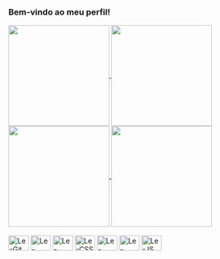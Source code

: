 ### Bem-vindo ao meu perfil!

<a href="https://github.com/lethicialacerda">
  <img height=200 align="center" src="https://github-readme-stats.vercel.app/api?username=lethicialacerda&hide=prs,issues,contribs,stars&theme=date_night#gh-light-mode-only&icons=true" />
</a>
<a href="https://github.com/lethicialacerda">
  <img height=200 align="center" src="https://github-readme-stats.vercel.app/api/top-langs/?username=lethicialacerda&layout=compact&theme=date_night#gh-light-mode-only" />
</a>

<a href="https://github.com/lethicialacerda">
  <img height=200 align="center" src="https://github-readme-stats.vercel.app/api?username=lethicialacerda&hide=prs,issues,contribs,stars&theme=transparent#gh-dark-mode-only&icons=true" />
</a>
<a href="https://github.com/lethicialacerda">
  <img height=200 align="center" src="https://github-readme-stats.vercel.app/api/top-langs/?username=lethicialacerda&layout=compact&theme=transparent#gh-dark-mode-only" />
</a>

<div  style="display: inline_block"><br>
<img align="center" Alt="Le-Git" height="30" width="40" src="https://cdn.jsdelivr.net/gh/devicons/devicon/icons/git/git-original.svg" />
<img align="center" Alt="Le-Figma" height="30" width="40" src="https://cdn.jsdelivr.net/gh/devicons/devicon/icons/figma/figma-original.svg" />  
<img align="center" Alt="Le-HTML" height="30" width="40" src="https://cdn.jsdelivr.net/gh/devicons/devicon/icons/html5/html5-original.svg" />
<img align="center" Alt="Le-CSS" height="30" width="40" src="https://cdn.jsdelivr.net/gh/devicons/devicon/icons/css3/css3-original.svg" />
<img align="center" Alt="Le-Java" height="30" width="40" src="https://cdn.jsdelivr.net/gh/devicons/devicon/icons/java/java-original.svg" />
<img align="center" Alt="Le-Python" height="30" width="40" src="https://cdn.jsdelivr.net/gh/devicons/devicon/icons/python/python-original.svg" />
<img align="center" Alt="Le-JS" height="30" width="40" src="https://cdn.jsdelivr.net/gh/devicons/devicon/icons/javascript/javascript-plain.svg" />
</div>
  
